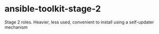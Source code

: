 # ansible-toolkit-stage-2
Stage 2 roles. Heavier, less used, convenient to install using a self-updater mechanism

